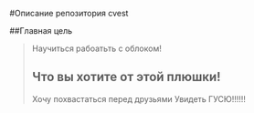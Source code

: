 #Описание репозитория cvest

##Главная цель
>Научиться рабоатьть с облоком!
>
>## Что вы хотите от этой плюшки!
>Хочу похвастаться перед друзьями
>Увидеть ГУСЮ!!!!!!
